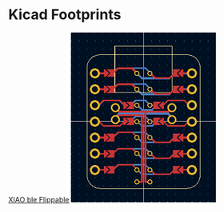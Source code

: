 # Kicad Footprints

[XIAO ble Flippable](Microcontrollers/Seeed_Studio_XIAO_ble_flippable_WithMountingHoles.kicad_mod)
![XIAO ble Flippable image](Microcontrollers/Seeed_Studio_XIAO_ble_flippable_WithMountingHoles.png)